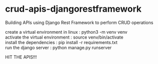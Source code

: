 # crud-apis-djangorestframework
Building APIs using Django Rest Framework to perform CRUD operations 

create a virtual environment in linux : python3 -m venv venv   
activate the virtual environment : source venv/bin/activate  
install the dependencies : pip install -r requirements.txt  
run the django server : python manage.py runserver  

HIT THE APIS!!!
